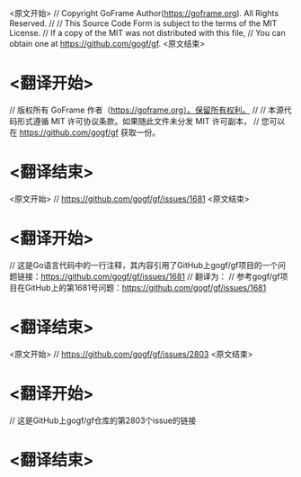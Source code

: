 
<原文开始>
// Copyright GoFrame Author(https://goframe.org). All Rights Reserved.
//
// This Source Code Form is subject to the terms of the MIT License.
// If a copy of the MIT was not distributed with this file,
// You can obtain one at https://github.com/gogf/gf.
<原文结束>

# <翻译开始>
// 版权所有 GoFrame 作者（https://goframe.org）。保留所有权利。
//
// 本源代码形式遵循 MIT 许可协议条款。如果随此文件未分发 MIT 许可副本，
// 您可以在 https://github.com/gogf/gf 获取一份。
# <翻译结束>


<原文开始>
// https://github.com/gogf/gf/issues/1681
<原文结束>

# <翻译开始>
// 这是Go语言代码中的一行注释，其内容引用了GitHub上gogf/gf项目的一个问题链接：https://github.com/gogf/gf/issues/1681
// 翻译为：
// 参考gogf/gf项目在GitHub上的第1681号问题：https://github.com/gogf/gf/issues/1681
# <翻译结束>


<原文开始>
// https://github.com/gogf/gf/issues/2803
<原文结束>

# <翻译开始>
// 这是GitHub上gogf/gf仓库的第2803个issue的链接
# <翻译结束>

